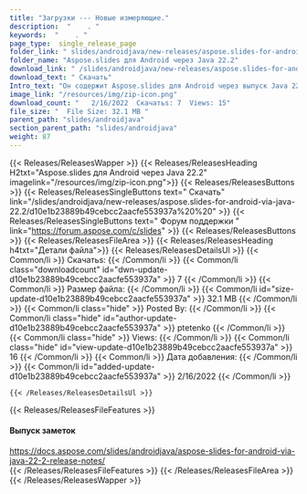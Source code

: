 ```yaml
---
title: "Загрузки --- Новые измеряющие." 
description:  "    . " 
keywords:  "    . " 
page_type:  single_release_page
folder_link: " slides/androidjava/new-releases/aspose.slides-for-android-via-java-22.2/"
folder_name: "Aspose.slides для Android через Java 22.2"
download_link: " /slides/androidjava/new-releases/aspose.slides-for-android-via-java-22.2/d10e1b23889b49cebcc2aacfe553937a"
download_text: " Скачать"
Intro_text: "Он содержит Aspose.slides для Android через выпуск Java 22.2."
image_link: "/resources/img/zip-icon.png"
download_count: "   2/16/2022  Скачатьs: 7  Views: 15"
file_size: "  File Size: 32.1 MB "
parent_path: "slides/androidjava"
section_parent_path: "slides/androidjava"
weight: 87
---
```


{{< Releases/ReleasesWapper >}}
  {{< Releases/ReleasesHeading H2txt="Aspose.slides для Android через Java 22.2" imagelink="/resources/img/zip-icon.png">}}
  {{< Releases/ReleasesButtons >}}
    {{< Releases/ReleasesSingleButtons text=" Скачать" link="/slides/androidjava/new-releases/aspose.slides-for-android-via-java-22.2/d10e1b23889b49cebcc2aacfe553937a%20%20" >}}
    {{< Releases/ReleasesSingleButtons text=" Форум поддержки " link="https://forum.aspose.com/c/slides" >}}
  {{< Releases/ReleasesButtons >}}
  {{< Releases/ReleasesFileArea >}}
    {{< Releases/ReleasesHeading h4txt="Детали файла">}}
    {{< Releases/ReleasesDetailsUl >}}
            {{< Common/li  >}} Скачатьs: {{< /Common/li >}} 
      {{< Common/li class="downloadcount" id="dwn-update-d10e1b23889b49cebcc2aacfe553937a" >}} 7 {{< /Common/li >}} 
      {{< Common/li  >}} Размер файла: {{< /Common/li >}} 
      {{< Common/li id="size-update-d10e1b23889b49cebcc2aacfe553937a" >}} 32.1 MB {{< /Common/li >}} 
      {{< Common/li  class="hide" >}} Posted By: {{< /Common/li >}} 
      {{< Common/li class="hide" id="author-update-d10e1b23889b49cebcc2aacfe553937a" >}} ptetenko {{< /Common/li >}} 
      {{< Common/li class="hide"  >}} Views: {{< /Common/li >}} 
      {{< Common/li class="hide" id="view-update-d10e1b23889b49cebcc2aacfe553937a" >}} 16 {{< /Common/li >}} 
      {{< Common/li  >}} Дата добавления: {{< /Common/li >}} 
      {{< Common/li id="added-update-d10e1b23889b49cebcc2aacfe553937a" >}} 2/16/2022 {{< /Common/li >}} 

    {{< /Releases/ReleasesDetailsUl >}}

  {{< Releases/ReleasesFileFeatures >}}
      <h4>Выпуск заметок</h4><div><a href="https://docs.aspose.com/slides/androidjava/aspose-slides-for-android-via-java-22-2-release-notes/">https://docs.aspose.com/slides/androidjava/aspose-slides-for-android-via-java-22-2-release-notes/</a></div>
  {{< /Releases/ReleasesFileFeatures >}}
 {{< /Releases/ReleasesFileArea >}}
{{< /Releases/ReleasesWapper >}}


